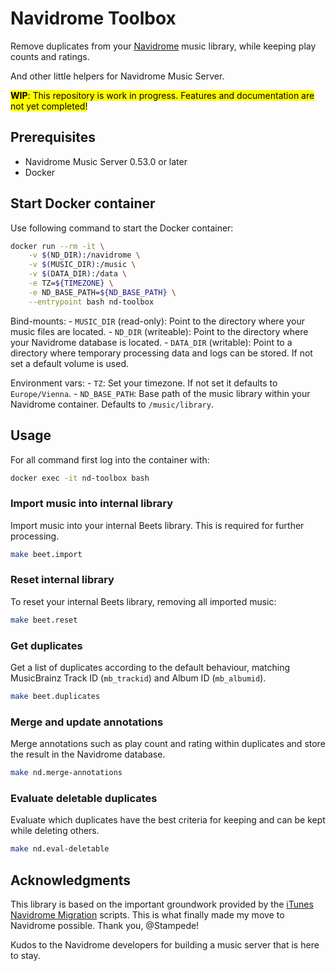# Navidrome Toolbox

Remove duplicates from your [Navidrome](https://www.navidrome.org/) music library, while keeping play counts 
and ratings. 

And other little helpers for Navidrome Music Server.

<mark>**WIP**: This repository is work in progress. Features and documentation are not yet completed!</mark>

## Prerequisites

- Navidrome Music Server 0.53.0 or later
- Docker

## Start Docker container

Use following command to start the Docker container:

```bash
docker run --rm -it \
    -v $(ND_DIR):/navidrome \
    -v $(MUSIC_DIR):/music \
    -v $(DATA_DIR):/data \
    -e TZ=${TIMEZONE} \
    -e ND_BASE_PATH=${ND_BASE_PATH} \
    --entrypoint bash nd-toolbox
```

Bind-mounts:
    - `MUSIC_DIR` (read-only): Point to the directory where your music files are located.
    - `ND_DIR` (writeable): Point to the directory where your Navidrome database is located.
    - `DATA_DIR` (writable): Point to a directory where temporary processing data and logs can be stored.
      If not set a default volume is used.

Environment vars:
    - `TZ`: Set your timezone. If not set it defaults to `Europe/Vienna`.
    - `ND_BASE_PATH`: Base path of the music library within your Navidrome container. Defaults to `/music/library`.

## Usage

For all command first log into the container with:

```bash
docker exec -it nd-toolbox bash
```

### Import music into internal library

Import music into your internal Beets library. This is required for further processing.

```bash
make beet.import
```

### Reset internal library

To reset your internal Beets library, removing all imported music:

```bash
make beet.reset
```

### Get duplicates

Get a list of duplicates according to the default behaviour, matching MusicBrainz Track ID (`mb_trackid`)
and Album ID (`mb_albumid`).

```bash
make beet.duplicates
```

### Merge and update annotations

Merge annotations such as play count and rating within duplicates and store the result in the Navidrome database.

```bash
make nd.merge-annotations
```

### Evaluate deletable duplicates

Evaluate which duplicates have the best criteria for keeping and can be kept while deleting others.

```bash
make nd.eval-deletable
```

## Acknowledgments

This library is based on the important groundwork provided by the
[iTunes Navidrome Migration](https://github.com/Stampede/itunes-navidrome-migration) scripts.
This is what finally made my move to Navidrome possible. Thank you, @Stampede!

Kudos to the Navidrome developers for building a music server that is here to stay.

